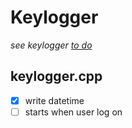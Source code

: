 # Keylogger
*see keylogger [to do](anagenesis/katascopos/user_based/keylogger/windows_api/windows_api.md)*
## keylogger.cpp
* [x] write datetime
* [ ] starts when user log on
